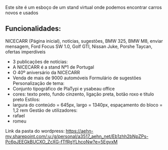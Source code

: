 Este site é um esboço de um stand virtual onde podemos encontrar carros novos e usados
## Funcionalidades:
NICECARR (Página inicial), notícias, sugestões, BMW 325, BMW M8, enviar mensagem, Ford Focus SW 1.0, Golf GTI, Nissan Juke, Porshe Taycan, ofertas imperdíveis
- 3 publicações de notícias:
- A NICECARR é a stand Nº1 de Portugal
- O 40º aniversário da NICECARR
- Venda de mais de 9000 automóveis
Formulário de sugestões
Personalização de tema:
- Conjunto tipográfico de PlaTypi e ysabeau office
- cores: texto preto, fundo cinzento, ligação preta, botão roxo e titulo preto
Estilos:
- largura do conteúdo = 645px, largo = 1340px, espaçamento do bloco = 1,2 rem
Gestão de utilizadores:
- rafael
- romeu

Link da pasta do wordpress:
https://aehn-my.sharepoint.com/:u:/g/personal/a3517_aehn_net/Eb1zhh2bNpZPs-Pc6pJEEGkBUCXO_ZcXG-fTfRgYLhcoNw?e=5EgvxM

